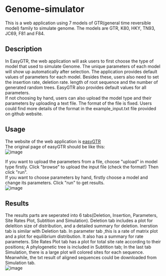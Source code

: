 # Genome-simulator
This is a web application using 7 models of GTR(general time reversible model) family to simulate genome. The models are GTR, K80, HKY, TN93, JC69, F81 and F84.

## Description
In EasyGTR, the web application will ask users to first choose the type of model that used to simulate Genome. The unique parameters of each model will show up automatically after selection. The application provides default values of parameters for each model. Besides these, users also need to set the insertion rate, deletion rate. length of root sequence and the number of generated random trees. EasyGTR also provides default values for all parameters.  
If not choosing by hand, users can also upload the model type and their parameters by uploading a text file. The format of the file is fixed. Users could find more details of the format in the example_input.txt file provided on github website.  

## Usage
The website of the web application is [easyGTR](https://xinning.shinyapps.io/easyGTR/)    
The original page of easyGTR should be like this:  
![image](https://github.com/luanxinning/Genome-simulator/assets/90717695/799552d9-85fd-418d-8059-0875dbbbcaaf)
  
  


  
If you want to upload the parameters from a file, choose "upload" in model type firstly. Click "browse" to upload the input file (check the format!) Then click "run".  
If you want to choose parameters by hand, firstly choose a model and change its parameters. Click "run" to get results.   
![image](https://github.com/luanxinning/Genome-simulator/assets/90717695/1fd3d8f8-5daa-4938-8482-e2bd7ed6069d)

  
 



## Results
The results parts are seperated into 6 tabs(Deletion, Insertion, Parameters, Site Rates Plot, Subtition and Simulation). Deletion tab includes a plot for deleltion size of distribution, and a detailed summary for deletion. Inerstion tab is similar with Deletion tab. In parameter tab ,this is a rate of matrix plot and a plot for equilibrium distribution. It also has a summary for rate parameters. Site Rates Plot tab has a plot for total site rate according to their positions; A phylogenetic tree is included in Subtition tab; In the last tab Simulation, there is a large plot will colored sites for each sequence. Meanwhile, the txt result of aligned sequences could be downloaded from Simulation tab.  
![image](https://github.com/luanxinning/Genome-simulator/assets/90717695/19966e79-ec87-4096-9da5-9bff93ee4361)

